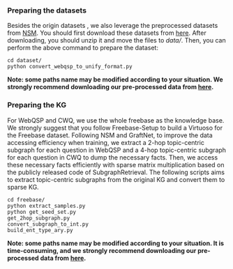 ### Preparing the datasets
Besides the origin datasets , we also leverage the preprocessed datasets from [NSM](https://github.com/RichardHGL/WSDM2021_NSM).
You should first download these datasets from [here]().
After downloading, you should unzip it and move the files to *data/*.
Then, you can perform the above command to prepare the dataset:

    cd dataset/
    python convert_webqsp_to_unify_format.py

**Note: some paths name may be modified according to your situation. We strongly recommend downloading our pre-processed data from [here]().**

### Preparing the KG
For WebQSP and CWQ, we use the whole freebase as the knowledge base.
We strongly suggest that you follow Freebase-Setup to build a Virtuoso for the Freebase dataset.
Following NSM and GraftNet, to improve the data accessing efficiency when training, we extract a 2-hop topic-centric subgraph for each question in WebQSP and a 4-hop topic-centric subgraph for each question in CWQ to dump the necessary facts.
Then, we access these necessary facts efficiently with sparse matrix multiplication based on the publicly released code of SubgraphRetrieval.
The following scripts aims to extract topic-centric subgraphs from the original KG and convert them to sparse KG.
    
    cd freebase/
    python extract_samples.py
    python get_seed_set.py
    get_2hop_subgraph.py
    convert_subgraph_to_int.py
    build_ent_type_ary.py

**Note: some paths name may be modified according to your situation. It is time-consuming, and we strongly recommend downloading our pre-processed data from [here]().**
